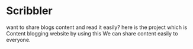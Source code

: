 # Scribbler
want to share blogs content and read it easily? here is the project which is Content blogging website by using this We can share content easily to everyone.
